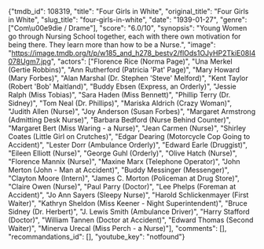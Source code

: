 {"tmdb_id": 108319, "title": "Four Girls in White", "original_title": "Four Girls in White", "slug_title": "four-girls-in-white", "date": "1939-01-27", "genre": ["Com\u00e9die / Drame"], "score": "6.0/10", "synopsis": "Young Women go through Nursing School together, each with there own motivation for being there. They learn more than how to be a Nurse.", "image": "https://image.tmdb.org/t/p/w185_and_h278_bestv2/flOds1OJyHP2TkiE08I4078Ugm7.jpg", "actors": ["Florence Rice (Norma Page)", "Una Merkel (Gertie Robbins)", "Ann Rutherford (Patricia 'Pat' Page)", "Mary Howard (Mary Forbes)", "Alan Marshal (Dr. Stephen 'Steve' Melford)", "Kent Taylor (Robert 'Bob' Maitland)", "Buddy Ebsen (Express, an Orderly)", "Jessie Ralph (Miss Tobias)", "Sara Haden (Miss Bennett)", "Phillip Terry (Dr. Sidney)", "Tom Neal (Dr. Phillips)", "Mariska Aldrich (Crazy Woman)", "Judith Allen (Nurse)", "Joy Anderson (Susan Forbes)", "Margaret Armstrong (Admitting Desk Nurse)", "Barbara Bedford (Nurse Behind Counter)", "Margaret Bert (Miss Waring - a Nurse)", "Jean Carmen (Nurse)", "Shirley Coates (Little Girl on Crutches)", "Edgar Dearing (Motorcycle Cop Going to Accident)", "Lester Dorr (Ambulance Orderly)", "Edward Earle (Druggist)", "Eileen Elliott (Nurse)", "George Guhl (Orderly)", "Olive Hatch (Nurse)", "Florence Mannix (Nurse)", "Maxine Marx (Telephone Operator)", "John Merton (John - Man at Accident)", "Buddy Messinger (Messenger)", "Clayton Moore (Intern)", "James C. Morton (Policeman at Drug Store)", "Claire Owen (Nurse)", "Paul Parry (Doctor)", "Lee Phelps (Foreman at Accident)", "Jo Ann Sayers (Sleepy Nurse)", "Harold Schlickenmayer (First Waiter)", "Kathryn Sheldon (Miss Keener - Night Superintendent)", "Bruce Sidney (Dr. Herbert)", "J. Lewis Smith (Ambulance Driver)", "Harry Stafford (Doctor)", "William Tannen (Doctor at Accident)", "Edward Thomas (Second Waiter)", "Minerva Urecal (Miss Perch - a Nurse)"], "comments": [], "recommandations_id": [], "youtube_key": "notfound"}